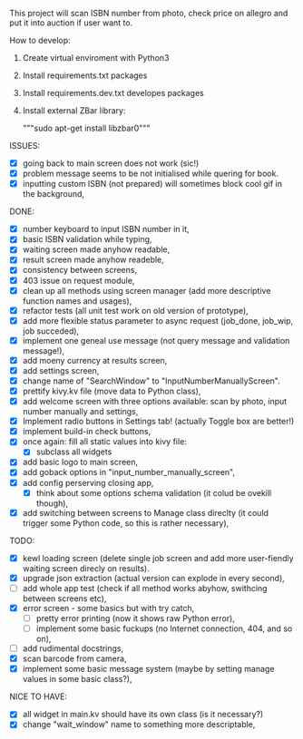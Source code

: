 This project will scan ISBN number from photo, check price on allegro and put it into auction if
user want to.

How to develop:

1) Create virtual enviroment with Python3
2) Install requirements.txt packages
3) Install requirements.dev.txt developes packages
4) Install external ZBar library:

   """sudo apt-get install libzbar0"""

ISSUES:
 - [x] going back to main screen does not work (sic!)
 - [x] problem message seems to be not initialised while quering for book.
 - [x] inputting custom ISBN (not prepared) will sometimes block cool gif in the background,

DONE:
 - [x] number keyboard to input ISBN number in it,
 - [x] basic ISBN validation while typing,
 - [x] waiting screen made anyhow readable,
 - [x] result screen made anyhow readeble,
 - [x] consistency between screens,
 - [x] 403 issue on request module,
 - [x] clean up all methods using screen manager (add more descriptive function names and usages),
 - [x] refactor tests (all unit test work on old version of prototype),
 - [x] add more flexible status parameter to async request (job_done, job_wip, job succeded),
 - [x] implement one geneal use message (not query message and validation message!),
 - [x] add moeny currency at results screen,
 - [x] add settings screen,
 - [x] change name of "SearchWindow" to "InputNumberManuallyScreen".
 - [x] prettify kivy.kv file (move data to Python class),
 - [x] add welcome screen with three options available: scan by photo, input number manually and settings,
 - [x] Implement radio buttons in Settings tab! (actually Toggle box are better!)
 - [x] implement build-in check buttons,
 - [x] once again: fill all static values into kivy file:
   - [x] subclass all widgets
 - [x] add basic logo to main screen,
 - [x] add goback options in "input_number_manually_screen",
 - [x] add config perserving closing app,
   - [x] think about some options schema validation (it colud be ovekill though),
 - [x] add switching between screens to Manage class direclty (it could trigger some Python code, so
   this is rather necessary),

TODO:
 - [x] kewl loading screen (delete single job screen and add more user-fiendly waiting screen
   direcly on results).
 - [x] upgrade json extraction (actual version can explode in every second),
 - [ ] add whole app test (check if all method works abyhow, swithcing between screens etc),
 - [x] error screen - some basics but with try catch,
   - [ ] pretty error printing (now it shows raw Python error),
   - [ ] implement some basic fuckups (no Internet connection, 404, and so on),
 - [ ] add rudimental docstrings,
 - [x] scan barcode from camera,
 - [x] implement some basic message system (maybe by setting manage values in some basic class?),

 NICE TO HAVE:
 - [x] all widget in main.kv should have its own class (is it necessary?)
 - [x] change "wait_window" name to something more descriptable,
